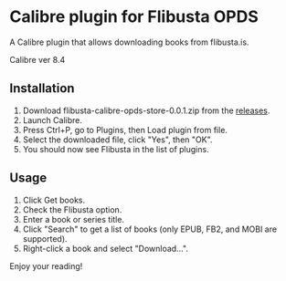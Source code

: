 # Calibre plugin for Flibusta OPDS

A Calibre plugin that allows downloading books from flibusta.is.

Calibre ver 8.4

## Installation
1. Download flibusta-calibre-opds-store-0.0.1.zip from the [releases](https://github.com/omcode-ua/flibusta-calibre-opds-store/releases).
2. Launch Calibre.
3. Press Ctrl+P, go to Plugins, then Load plugin from file.
4. Select the downloaded file, click "Yes", then "OK".
5. You should now see Flibusta in the list of plugins.

## Usage
1. Click Get books.
2. Check the Flibusta option.
3. Enter a book or series title.
4. Click "Search" to get a list of books (only EPUB, FB2, and MOBI are supported).
5. Right-click a book and select "Download...".

Enjoy your reading!


